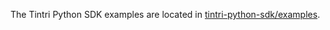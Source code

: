 The Tintri Python SDK examples are located in [tintri-python-sdk/examples](https://github.com/Tintri/tintri-python-sdk/tree/master/examples).
